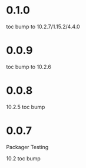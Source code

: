 # 0.1.0

toc bump to 10.2.7/1.15.2/4.4.0

# 0.0.9

toc bump to 10.2.6

# 0.0.8

10.2.5 toc bump

# 0.0.7

Packager Testing

10.2 toc bump